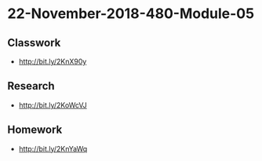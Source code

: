 # 22-November-2018-480-Module-05

## Classwork

- http://bit.ly/2KnX90y

## Research

- http://bit.ly/2KoWcVJ

## Homework

- http://bit.ly/2KnYaWq

